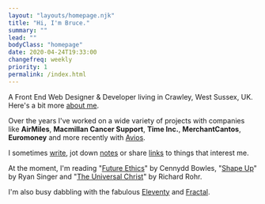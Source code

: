 ```yaml
---
layout: "layouts/homepage.njk"
title: "Hi, I'm Bruce."
summary: ""
lead: ""
bodyClass: "homepage"
date: 2020-04-24T19:33:00
changefreq: weekly
priority: 1
permalink: /index.html
---
```


A Front End Web Designer &amp; Developer living in Crawley, West Sussex, UK. Here's a bit more [about me][1].

Over the years I've worked on a wide variety of projects with companies like **AirMiles**, **Macmillan Cancer Support**, **Time Inc.**, **MerchantCantos**, **Euromoney** and more recently with [Avios][2].

I sometimes [write][3], jot down [notes][4] or share [links][5] to things that interest me.

At the moment, I'm reading "[Future Ethics][6]" by Cennydd Bowles, "[Shape Up][7]" by Ryan Singer and "[The Universal Christ][8]" by Richard Rohr.

I'm also busy dabbling with the fabulous [Eleventy][9] and [Fractal][10].

[1]: /about
[2]: https://aviosgroup.com/
[3]: /writing
[4]: /notes
[5]: /links
[6]: https://www.future-ethics.com/
[7]: https://basecamp.com/shapeup
[8]: https://universalchrist.cac.org/
[9]: https://www.11ty.io/
[10]: https://fractal.build/
